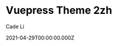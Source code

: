 ---
title: Vuepress Theme 2zh
github: https://github.com/cadecode/vuepress-theme-2zh
demo: https://blog.cadecode.top/
license: MIT
author: Cade Li
author_link: ''
author_twitter: ''
author_github: cadecode
date: 2021-04-29T00:00:00.000Z
ssg:
  - Vuepress
cms:
css:
archetype:
  - Blog
services: null
hosting:
  - Netlify
  - Vercel
description: VuePress blog theme plugin.
stale: false
disabled: false
disabled_reason: null
draft: false
---